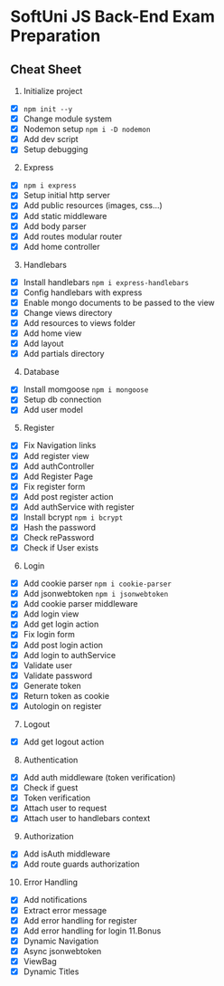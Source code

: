 # SoftUni JS Back-End Exam Preparation 

## Cheat Sheet  

1. Initialize project
- [x] `npm init --y`
- [x] Change module system
- [x] Nodemon setup `npm i -D nodemon`
- [x] Add dev script
- [x] Setup debugging
2. Express
- [x] `npm i express`
- [x] Setup initial http server
- [x] Add public resources (images, css...)
- [x] Add static middleware
- [x] Add body parser
- [x] Add routes modular router
- [x] Add home controller
3. Handlebars
- [x] Install handlebars `npm i express-handlebars`
- [x] Config handlebars with express
- [x] Enable mongo documents to be passed to the view
- [x] Change views directory
- [x] Add resources to views folder 
- [x] Add home view
- [x] Add layout
- [x] Add partials directory
4. Database
- [x] Install momgoose `npm i mongoose`
- [x] Setup db connection
- [x] Add user model
5. Register
- [x] Fix Navigation links
- [x] Add register view
- [x] Add authController
- [x] Add Register Page
- [x] Fix register form
- [x] Add post register action
- [x] Add authService with register
- [x] Install bcrypt `npm i bcrypt`
- [x] Hash the password
- [x] Check rePassword
- [x] Check if User exists
6. Login 
- [x] Add cookie parser `npm i cookie-parser`
- [x] Add jsonwebtoken `npm i jsonwebtoken`
- [x] Add cookie parser middleware
- [x] Add login view
- [x] Add get login action
- [x] Fix login form
- [x] Add post login action
- [x] Add login to authService
- [x] Validate user
- [x] Validate password
- [x] Generate token
- [x] Return token as cookie
- [x] Autologin on register
7. Logout
- [x] Add get logout action
8. Authentication 
- [x] Add auth middleware (token verification)
- [x] Check if guest
- [x] Token verification
- [x] Attach user to request
- [x] Attach user to handlebars context
9. Authorization
- [x] Add isAuth middleware
- [x] Add route guards authorization
10. Error Handling
- [x] Add notifications
- [x] Extract error message
- [x] Add error handling for register
- [x] Add error handling for login
11.Bonus
- [x] Dynamic Navigation
- [x] Async jsonwebtoken
- [x] ViewBag
- [x] Dynamic Titles